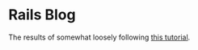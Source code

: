# Rails Blog

The results of somewhat loosely following
[this tutorial](http://guides.rubyonrails.org/getting_started.html).
